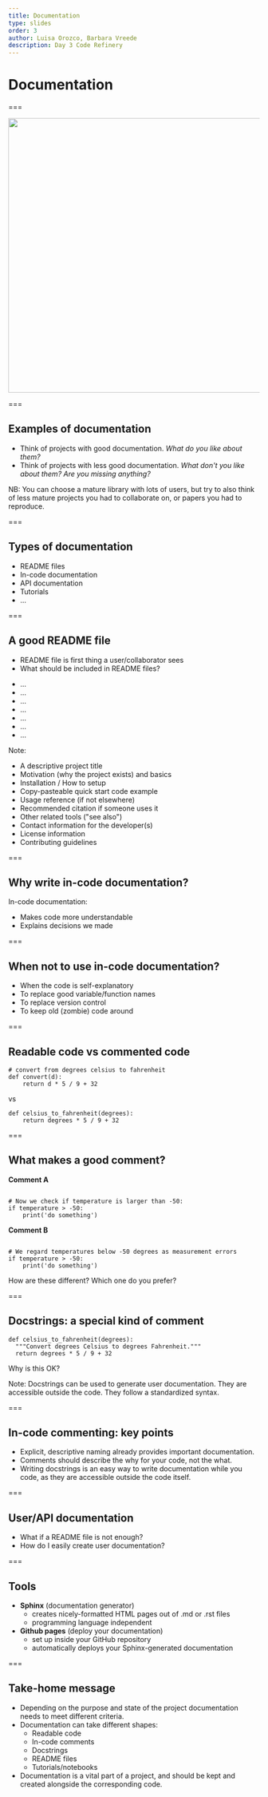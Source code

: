 ```yaml
---
title: Documentation
type: slides
order: 3
author: Luisa Orozco, Barbara Vreede
description: Day 3 Code Refinery
---
```


<!-- .slide: data-state="title" -->

# Documentation

===

<!-- .slide: data-state="standard"  -->

<img style="height: 550px;" src="./files/paint.png"/>

===

<!-- .slide: data-state="standard"  -->

## Examples of documentation

+ Think of projects with good documentation.
      _What do you like about them?_
+ Think of projects with less good documentation.
      _What don't you like about them? Are you missing anything?_

<quotation>NB: You can choose a mature library with lots of users, but try to also think of less mature projects you had to collaborate on, or papers you had to reproduce.</quotation>

===

<!-- .slide: data-state="standard"  -->

## Types of documentation

<div class="fragment">

+ README files
+ In-code documentation
+ API documentation
+ Tutorials
+ ...

</div>

===

<!-- .slide: data-state="standard"  -->

## A good README file

+ README file is first thing a user/collaborator sees
+ What should be included in README files?
<ul>
  <li contenteditable="true">...</li>
  <li contenteditable="true">...</li>
  <li contenteditable="true">...</li>
  <li contenteditable="true">...</li>
  <li contenteditable="true">...</li>
  <li contenteditable="true">...</li>
  <li contenteditable="true">...</li>
</ul>


Note:
+ A descriptive project title
+ Motivation (why the project exists) and basics
+ Installation / How to setup
+ Copy-pasteable quick start code example
+ Usage reference (if not elsewhere)
+ Recommended citation if someone uses it
+ Other related tools ("see also")
+ Contact information for the developer(s)
+ License information
+ Contributing guidelines

===

<!-- .slide: data-state="standard"  -->

## Why write in-code documentation?

In-code documentation:

+ Makes code more understandable
+ Explains decisions we made

===

<!-- .slide: data-state="standard"  -->

## When **not** to use in-code documentation?

+ When the code is self-explanatory
+ To replace good variable/function names
+ To replace version control
+ To keep old (zombie) code around

===

<!-- .slide: data-state="standard"  -->

## Readable code vs commented code

```python=
# convert from degrees celsius to fahrenheit
def convert(d):
    return d * 5 / 9 + 32
```
vs
```python=
def celsius_to_fahrenheit(degrees):
    return degrees * 5 / 9 + 32
```

===

<!-- .slide: data-state="standard"  -->

## What makes a good comment?

**Comment A**

<pre data-id="code-animation"><code style="overflow: hidden;" data-trim class="python">
# Now we check if temperature is larger than -50:
if temperature > -50:
    print('do something')
</code></pre>

**Comment B**

<pre data-id="code-animation"><code style="overflow: hidden;" data-trim class="python">
# We regard temperatures below -50 degrees as measurement errors
if temperature > -50:
    print('do something')
</code></pre>

How are these different? Which one do you prefer?

===

<!-- .slide: data-state="standard"  -->

## Docstrings: a special kind of comment

```python=
def celsius_to_fahrenheit(degrees):
  """Convert degrees Celsius to degrees Fahrenheit."""
  return degrees * 5 / 9 + 32
```

Why is this OK?

Note:
Docstrings can be used to generate user documentation.
They are accessible outside the code.
They follow a standardized syntax.

===

<!-- .slide: data-state="standard"  -->

## In-code commenting: key points

+ Explicit, descriptive naming already provides important documentation.
+ Comments should describe the why for your code, not the what.
+ Writing docstrings is an easy way to write documentation while you code, as they are accessible outside the code itself.

===

<!-- .slide: data-state="standard"  -->

## User/API documentation

+ What if a README file is not enough?
+ How do I easily create user documentation?

===

<!-- .slide: data-state="standard"  -->

## Tools

+ **Sphinx** (documentation generator)
  - creates nicely-formatted HTML pages out of .md or .rst files
  - programming language independent
+ **Github pages** (deploy your documentation)
  - set up inside your GitHub repository
  - automatically deploys your Sphinx-generated documentation

===

<!-- .slide: data-state="standard" -->

## Take-home message

+ Depending on the purpose and state of the project documentation needs to meet different criteria.
+ Documentation can take different shapes:
  + Readable code
  + In-code comments
  + Docstrings
  + README files
  + Tutorials/notebooks
+ Documentation is a vital part of a project, and should be kept and created alongside the corresponding code.